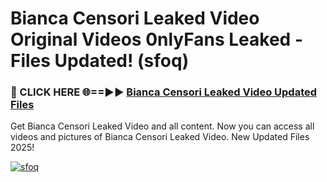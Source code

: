 # Bianca Censori Leaked Video Original Videos 0nlyFans Leaked - Files Updated! (sfoq)

<h3>🔴 CLICK HERE 🌐==►► <a href="https://tinyurl.com/2jnfzry5" rel="nofollow">Bianca Censori Leaked Video Updated Files</a></h3>

Get Bianca Censori Leaked Video and all content. Now you can access all videos and pictures of Bianca Censori Leaked Video. New Updated Files 2025!

[![sfoq](https://i.imgur.com/GyGTBgg.gif)](https://tinyurl.com/2jnfzry5)
